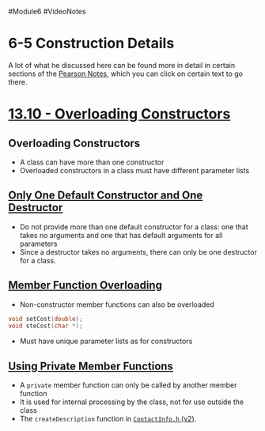 #Module6 #VideoNotes 
# 6-5 Construction Details
A lot of what he discussed here can be found more in detail in certain sections of the [Pearson Notes](../Pearson%20Notes), which you can click on certain text to go there.

# [13.10 - Overloading Constructors](../Pearson%20Notes/13.10%20-%20Overloading%20Constructors.md)
## Overloading Constructors
- A class can have more than one constructor
- Overloaded constructors in a class must have different parameter lists

## [Only One Default Constructor and One Destructor](../Pearson%20Notes/13.10%20-%20Overloading%20Constructors.md#Only-One-Default-Constructor-and-One-Destructor-(Summarized))
- Do not provide more than one default constructor for a class: one that takes no arguments and one that has default arguments for all parameters
- Since a destructor takes no arguments, there can only be one destructor for a class.

## [Member Function Overloading](../Pearson%20Notes/13.10%20-%20Overloading%20Constructors.md#Other-Overloaded-Member-Functions)
- Non-constructor member functions can also be overloaded
```c++
void setCost(double);
void steCost(char *);
```
- Must have unique parameter lists as for constructors

## [Using Private Member Functions](../Pearson%20Notes/13.11%20-%20Private%20Member%20Functions.md)
- A `private` member function can only be called by another member function
- It is used for internal processing by the class, not for use outside the class
- The `createDescription` function in [`ContactInfo.h` (v2)](../Pearson%20Notes/13.11%20-%20Private%20Member%20Functions.md).